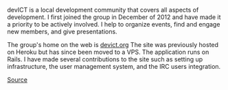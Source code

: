 devICT is a local development community that covers all aspects of development.
I first joined the group in December of 2012 and have made it a priority to be
actively involved. I help to organize events, find and engage new members, and
give presentations.

The group's home on the web is [devict.org][devict] The site was previously
hosted on Heroku but has since been moved to a VPS. The application runs on
Rails. I have made several contributions to the site such as setting up
infrastructure, the user management system, and the IRC users integration.

[Source][source]

[source]: https://github.com/devict/devict.org
[devict]: http://devict.org

